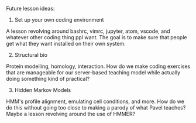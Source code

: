 Future lesson ideas:

1. Set up your own coding environment

A lesson revolving around bashrc, vimrc, jupyter, atom, vscode, and whatever other coding thing ppl want. The goal is to make sure that people get what they want installed on their own system. 

2. Structural bio

Protein modelling, homology, interaction. How do we make coding exercises that are manageable for our server-based teaching model while actually doing something kind of practical?

3. Hidden Markov Models

HMM's profile alignment, emulating cell conditions, and more. How do we do this without going too close to making a parody of what Pavel teaches? Maybe a lesson revolving around the use of HMMER? 
